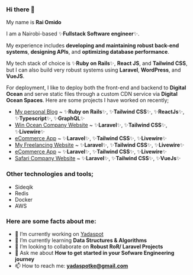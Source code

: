 ### Hi there 👋

My name is **Rai Omido** 

I am a Nairobi-based ✨**Fullstack Software engineer**✨.

My experience includes **developing and maintaining robust back-end systems**, **designing APIs**, and **optimizing database performance**.

My tech stack of choice is ✨**Ruby on Rails**✨, **React JS**, and **Tailwind CSS**, but I can also build very robust systems using **Laravel**, **WordPress**, and **VueJS**.

For deployment, I like to deploy both the front-end and backend to **Digital Ocean** and serve static files through a custom CDN service via **Digital Ocean Spaces**. Here are some projects I have worked on recently;

- [My personal Blog](https://yadaspot.com) ~ ✨**Ruby on Rails**✨, ✨**Tailwind CSS**✨, ✨**ReactJs**✨, ✨**Typescript**✨, ✨**GraphQL**✨
- [Win Ocean Company Website](https://winocean.co.ke) ~ ✨**Laravel**✨, ✨**Tailwind CSS**✨, ✨**Livewire**✨
- [eCommerce App](https://streamnetworking.com) ~ ✨**Laravel**✨, ✨**Tailwind CSS**✨, ✨**Livewire**✨
- [My Freelancing Website](https://snobole.com) ~ ✨**Laravel**✨, ✨**Tailwind CSS**✨, ✨**Livewire**✨ 
- [eCommerce App](https://sellihub.com) ~ ✨**Laravel**✨, ✨**Tailwind CSS**✨, ✨**Livewire**✨ 
- [Safari Company Website](https://wildvisionadventures.com) ~ ✨**Laravel**✨, ✨**Tailwind CSS**✨, ✨**VueJs**✨ 

### Other technologies and tools;
- Sideqik
- Redis
- Docker
- AWS

### Here are some facts about me:

- 🔭 I’m currently working on [Yadaspot](https://yadaspot.com)
- 🌱 I’m currently learning **Data Structures & Algorithms**
- 👯 I’m looking to collaborate on **Robust RoR/ Laravel Projects**
- 💬 Ask me about **How to get started in your Sofware Engineering journey**
- 📫 How to reach me: **[yadaspotke@gmail.com](malto:yadaspotke@gmail.com)**
